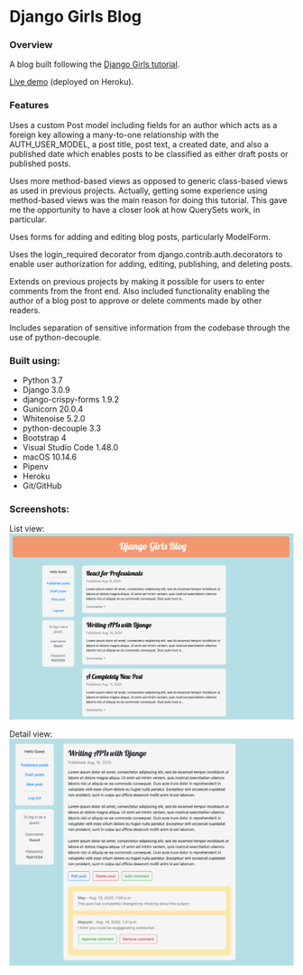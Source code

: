 # Django Girls Blog

### Overview

A blog built following the [Django Girls tutorial](https://tutorial.djangogirls.org/en/).</br>

[Live demo](https://jjl-djangogirlsblog.herokuapp.com) (deployed on Heroku).

### Features

Uses a custom Post model including fields for an author which acts as a foreign key allowing a many-to-one
relationship with the AUTH_USER_MODEL, a post title, post text, a created date, and also a published date
which enables posts to be classified as either draft posts or published posts.</br>

Uses more method-based views as opposed to generic class-based views as used in previous projects. Actually,
getting some experience using method-based views was the main reason for doing this tutorial. This gave me the
opportunity to have a closer look at how QuerySets work, in particular.<br/>

Uses forms for adding and editing blog posts, particularly ModelForm.<br/>

Uses the login_required decorator from django.contrib.auth.decorators to enable user authorization for adding,
editing, publishing, and deleting posts.<br/>

Extends on previous projects by making it possible for users to enter comments from the front end. Also
included functionality enabling the author of a blog post to approve or delete comments made by other readers.<br/>

Includes separation of sensitive information from the codebase through the use of python-decouple.

### Built using:

* Python 3.7
* Django 3.0.9
* django-crispy-forms 1.9.2
* Gunicorn 20.0.4
* Whitenoise 5.2.0
* python-decouple 3.3
* Bootstrap 4
* Visual Studio Code 1.48.0
* macOS 10.14.6
* Pipenv
* Heroku
* Git/GitHub

### Screenshots:

List view:
![alt text](readme_screenshot_1.png "Blog list screenshot")</br>

Detail view:
![alt text](readme_screenshot_2.png "Blog detail screenshot")
